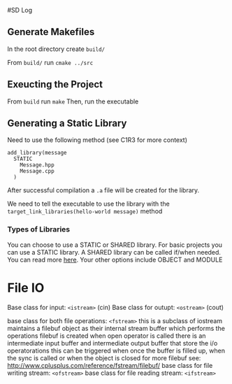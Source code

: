 #SD Log

## Generate Makefiles
In the root directory create `build/`

From `build/` run `cmake ../src`

## Exeucting the  Project
From `build` run `make`
Then, run the executable

## Generating a Static Library
Need to use the following method (see C1R3 for more context)
```
add_library(message
  STATIC
    Message.hpp
    Message.cpp
  )
```
After successful compilation a `.a` file will be created for the library.

We need to tell the executable to use the library with the `target_link_libraries(hello-world message)` method

### Types of Libraries
You can choose to use a STATIC or SHARED library. For basic projects you can use a STATIC library. A SHARED library can be called if/when needed. You can read more [here](https://www.geeksforgeeks.org/difference-between-static-and-shared-libraries/).
Your other options include OBJECT and MODULE

# File IO
 Base class for input: `<istream>` (cin)
 Base class for outupt: `<ostream>` (cout)
 
 base class for both file operations: `<fstream>`
  this is a subclass of iostream
  maintains a filebuf object as their internal stream buffer which performs the operations
  filebuf is created when open operator is called
  there is an intermediate input buffer and intermediate output buffer that store the i/o operatorations
      this can be triggered when once the buffer is filled up, when the sync is called or when the object is closed
       for more filebuf see: http://www.cplusplus.com/reference/fstream/filebuf/
base class for file writing stream: `<ofstream>`
base class for file reading stream: `<ifstream>`